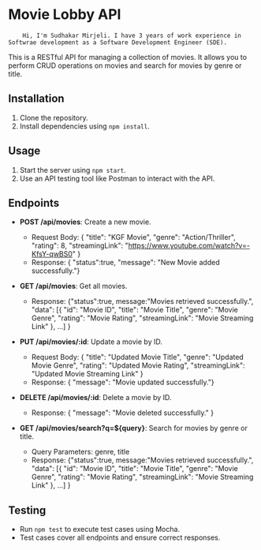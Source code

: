 # Movie Lobby API

        Hi, I'm Sudhakar Mirjeli. I have 3 years of work experience in Softwrae development as a Software Development Engineer (SDE).
 This is a RESTful API for managing a collection of movies.
 It allows you to perform CRUD operations on movies and search for movies by genre or title.

## Installation

1. Clone the repository.
2. Install dependencies using `npm install`.

## Usage

1. Start the server using `npm start`.
2. Use an API testing tool like Postman to interact with the API.

## Endpoints

- **POST /api/movies**: Create a new movie.
  - Request Body: { "title": "KGF Movie", "genre": "Action/Thriller", "rating": 8, "streamingLink": "https://www.youtube.com/watch?v=-KfsY-qwBS0" }
  - Response:  { "status":true, "message": "New Movie added successfully."}

- **GET /api/movies**: Get all movies.
  - Response: {"status":true, message:"Movies retrieved successfully.", "data": [{ "id": "Movie ID", "title": "Movie Title", "genre": "Movie Genre", "rating": "Movie Rating", "streamingLink": "Movie Streaming Link" }, ...] }

- **PUT /api/movies/:id**: Update a movie by ID.
  - Request Body: { "title": "Updated Movie Title", "genre": "Updated Movie Genre", "rating": "Updated Movie Rating", "streamingLink": "Updated Movie Streaming Link" }
  - Response: { "message": "Movie updated successfully."}

- **DELETE /api/movies/:id**: Delete a movie by ID.
  - Response: { "message": "Movie deleted successfully." }

- **GET /api/movies/search?q=${query}**: Search for movies by genre or title.
  - Query Parameters: genre, title
  - Response: {"status":true, message:"Movies retrieved successfully.", "data": [{ "id": "Movie ID", "title": "Movie Title", "genre": "Movie Genre", "rating": "Movie Rating", "streamingLink": "Movie Streaming Link" }, ...] }

## Testing

- Run `npm test` to execute test cases using Mocha.
- Test cases cover all endpoints and ensure correct responses.

